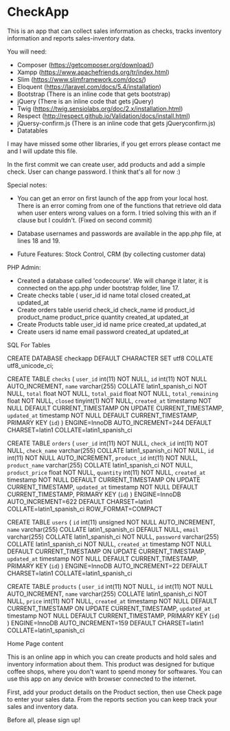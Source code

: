 # CheckApp
This is an app that can collect sales information as checks, tracks inventory information and reports sales-inventory data.

You will need:
- Composer (https://getcomposer.org/download/)
- Xampp (https://www.apachefriends.org/tr/index.html)
- Slim (https://www.slimframework.com/docs/)
- Eloquent (https://laravel.com/docs/5.4/installation)
- Bootstrap (There is an inline code that gets bootstrap)
- jQuery (There is an inline code that gets jQuery)
- Twig (https://twig.sensiolabs.org/doc/2.x/installation.html)
- Respect (http://respect.github.io/Validation/docs/install.html)
- jQuersy-confirm.js (There is an inline code that gets jQueryconfirm.js)
- Datatables 

I may have missed some other libraries, if you get errors please contact me and I will update this file. 

In the first commit we can create user, add products and add a simple check. User can change password. I think that's all for now :)

Special notes:
- You can get an error on first launch of the app from your local host. There is an error coming from one of the functions that retrieve old data when user enters wrong values on a form. I tried solving this with an if clause but I couldn't. (Fixed on second commit)

- Database usernames and passwords are available in the app.php file, at lines 18 and 19.

- Future Features: Stock Control, CRM (by collecting customer data)


PHP Admin:
- Created a database called 'codecourse'. We will change it later, it is connected on the app.php under bootstrap folder, line 17.
- Create checks table (
    user_id
    id
    name
    total
    closed
    created_at
    updated_at
- Create orders table
    userid
    check_id
    check_name
    id
    product_id
    product_name
    product_price
    quantity
    created_at
    updated_at
- Create Products table
    user_id
    id
    name
    price
    created_at
    updated_at
 - Create users
    id
    name
    email
    password
    created_at
    updated_at
    
    
SQL For Tables

CREATE DATABASE checkapp DEFAULT CHARACTER SET utf8 COLLATE utf8_unicode_ci;


CREATE TABLE `checks` (
 `user_id` int(11) NOT NULL,
 `id` int(11) NOT NULL AUTO_INCREMENT,
 `name` varchar(255) COLLATE latin1_spanish_ci NOT NULL,
 `total` float NOT NULL,
 `total_paid` float NOT NULL,
 `total_remaining` float NOT NULL,
 `closed` tinyint(1) NOT NULL,
 `created_at` timestamp NOT NULL DEFAULT CURRENT_TIMESTAMP ON UPDATE CURRENT_TIMESTAMP,
 `updated_at` timestamp NOT NULL DEFAULT CURRENT_TIMESTAMP,
 PRIMARY KEY (`id`)
) ENGINE=InnoDB AUTO_INCREMENT=244 DEFAULT CHARSET=latin1 COLLATE=latin1_spanish_ci

CREATE TABLE `orders` (
 `user_id` int(11) NOT NULL,
 `check_id` int(11) NOT NULL,
 `check_name` varchar(255) COLLATE latin1_spanish_ci NOT NULL,
 `id` int(11) NOT NULL AUTO_INCREMENT,
 `product_id` int(11) NOT NULL,
 `product_name` varchar(255) COLLATE latin1_spanish_ci NOT NULL,
 `product_price` float NOT NULL,
 `quantity` int(11) NOT NULL,
 `created_at` timestamp NOT NULL DEFAULT CURRENT_TIMESTAMP ON UPDATE CURRENT_TIMESTAMP,
 `updated_at` timestamp NOT NULL DEFAULT CURRENT_TIMESTAMP,
 PRIMARY KEY (`id`)
) ENGINE=InnoDB AUTO_INCREMENT=622 DEFAULT CHARSET=latin1 COLLATE=latin1_spanish_ci ROW_FORMAT=COMPACT

CREATE TABLE `users` (
 `id` int(11) unsigned NOT NULL AUTO_INCREMENT,
 `name` varchar(255) COLLATE latin1_spanish_ci DEFAULT NULL,
 `email` varchar(255) COLLATE latin1_spanish_ci NOT NULL,
 `password` varchar(255) COLLATE latin1_spanish_ci NOT NULL,
`created_at` timestamp NOT NULL DEFAULT CURRENT_TIMESTAMP ON UPDATE CURRENT_TIMESTAMP,
`updated_at` timestamp NOT NULL DEFAULT CURRENT_TIMESTAMP,
 PRIMARY KEY (`id`)
) ENGINE=InnoDB AUTO_INCREMENT=22 DEFAULT CHARSET=latin1 COLLATE=latin1_spanish_ci

CREATE TABLE `products` (
 `user_id` int(11) NOT NULL,
 `id` int(11) NOT NULL AUTO_INCREMENT,
 `name` varchar(255) COLLATE latin1_spanish_ci NOT NULL,
 `price` int(11) NOT NULL,
 `created_at` timestamp NOT NULL DEFAULT CURRENT_TIMESTAMP ON UPDATE CURRENT_TIMESTAMP,
 `updated_at` timestamp NOT NULL DEFAULT CURRENT_TIMESTAMP,
 PRIMARY KEY (`id`)
) ENGINE=InnoDB AUTO_INCREMENT=159 DEFAULT CHARSET=latin1 COLLATE=latin1_spanish_ci

Home Page content

This is an online app in which you can create products and hold sales and inventory information about them. This product was designed for butique coffee shops, where you don't want to spend money for softwares. You can use this app on any device with browser connected to the internet.

First, add your product details on the Product section, then use Check page to enter your sales data. From the reports section you can keep track your sales and inventory data.

Before all, please sign up!